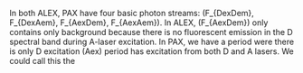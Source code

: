 In both ALEX, PAX have four basic photon streams: 
\(F_{DexDem}, F_{DexAem}, F_{AexDem}, F_{AexAem}\).
In ALEX, \(F_{AexDem}\) only contains only background 
because there is no fluorescent emission in the D
spectral band during A-laser excitation.
In PAX, we have a period were there is only D excitation \(Aex\) period has excitation from
both D and A lasers. We could call this the
